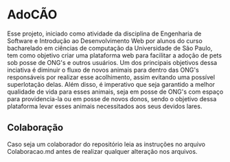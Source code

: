# AdoCÃO
Esse projeto, iniciado como atividade da disciplina de Engenharia de Software e Introdução ao Desenvolvimento Web por alunos do curso bacharelado em ciências de computação da Universidade de São Paulo, tem como objetivo criar uma plataforma web para facilitar a adoção de pets sob posse de ONG's e outros usuários. Um dos principais objetivos dessa inciativa é diminuir o fluxo de novos animais para dentro das ONG's responsáveis por realizar esse acolhimento, assim evitando uma possível superlotação delas. Além disso, é imperativo que seja garantido a melhor qualidade de vida para esses animais, seja em posse de ONG's com espaço para providencia-la ou em posse de novos donos, sendo o objetivo dessa plataforma levar esses animais necessitados aos seus devidos lares.

## Colaboração
Caso seja um colaborador do repositório leia as instruções no arquivo Colaboracao.md antes de realizar qualquer alteração nos arquivos.
